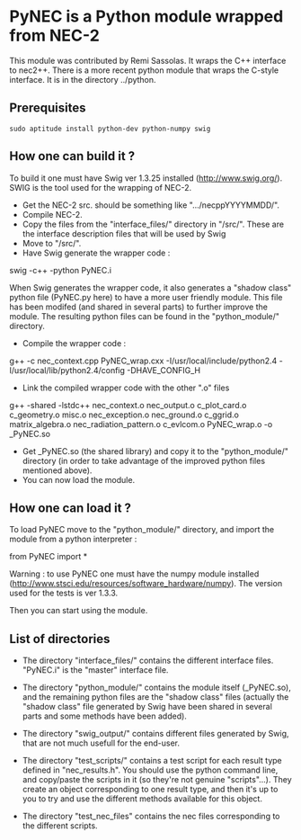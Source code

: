 # PyNEC is a Python module wrapped from NEC-2 

This module was contributed by Remi Sassolas. It wraps the C++ interface to nec2++. There is a more recent python module
that wraps the C-style interface. It is in the directory ../python.

## Prerequisites

    sudo aptitude install python-dev python-numpy swig

## How one can build it ?

To build it one must have Swig ver 1.3.25 installed
(http://www.swig.org/). SWIG is the tool used for the wrapping of NEC-2.
- Get the NEC-2 src. 
<NEC-2 directory path> should be something like ".../necppYYYYMMDD/".
- Compile NEC-2.
- Copy the files from the "interface_files/" directory in "<NEC-2
directory path>/src/". These are the interface description files that will be used
by Swig
- Move to "<NEC-2 directory path>/src/".
- Have Swig generate the wrapper code :

swig -c++ -python PyNEC.i

When Swig generates the wrapper code, it also generates a "shadow class" python file (PyNEC.py here) to have a more user friendly module.
This file has been modifed (and shared in several parts) to further improve the module. The resulting python files can be found in the
"python_module/" directory. 

- Compile the wrapper code :

g++ -c nec_context.cpp PyNEC_wrap.cxx -I/usr/local/include/python2.4 -I/usr/local/lib/python2.4/config -DHAVE_CONFIG_H

- Link the compiled wrapper code with the other ".o" files

g++ -shared -lstdc++ nec_context.o nec_output.o c_plot_card.o c_geometry.o misc.o nec_exception.o nec_ground.o c_ggrid.o matrix_algebra.o nec_radiation_pattern.o c_evlcom.o PyNEC_wrap.o -o _PyNEC.so

- Get _PyNEC.so (the shared library) and copy it to the "python_module/" directory (in order to take advantage of the improved python files
mentioned above).
- You can now load the module.  


## How one can load it ?

To load PyNEC move to the "python_module/" directory, and import the
module from a python interpreter :

from PyNEC import * 

Warning : to use PyNEC one must have the numpy module installed
(http://www.stsci.edu/resources/software_hardware/numpy). The version used
for the tests is ver 1.3.3.

Then you can start using the module.



## List of directories

- The directory "interface_files/" contains the different interface files. "PyNEC.i" is the "master" interface file.

- The directory "python_module/" contains the module itself (_PyNEC.so), and the remaining python files are the "shadow class" files
(actually the "shadow class" file generated by Swig have been shared in several parts and some methods have been added).

- The directory "swig_output/" contains different files generated by Swig, that are not much usefull for the end-user.

- The directory "test_scripts/" contains a test script for each result type defined in "nec_results.h".
You should use the python command line, and copy/paste the scripts in it (so they're not genuine "scripts"...).
They create an object corresponding to one result type, and then it's up to you to try and use the different methods available for this object.

- The directory "test_nec_files" contains the nec files corresponding to the different scripts.
